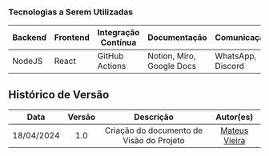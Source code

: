 ### Tecnologias a Serem Utilizadas

| **Backend**            | **Frontend** | **Integração Contínua** | **Documentação**           | **Comunicação**    |
|------------------------|--------------|--------------------------|----------------------------|--------------------|
| NodeJS                 | React        | GitHub Actions           | Notion, Miro, Google Docs | WhatsApp, Discord |

## Histórico de Versão

| Data | Versão                                   | Descrição                                          | Autor(es)                     |
| :------------: | :--------------------------------------: | :-----------------------------------------------: | :--------------------------: |
18/04/2024 | 1.0 | Criação do documento de Visão do Projeto | [Mateus Vieira](https://github.com/matix0) |